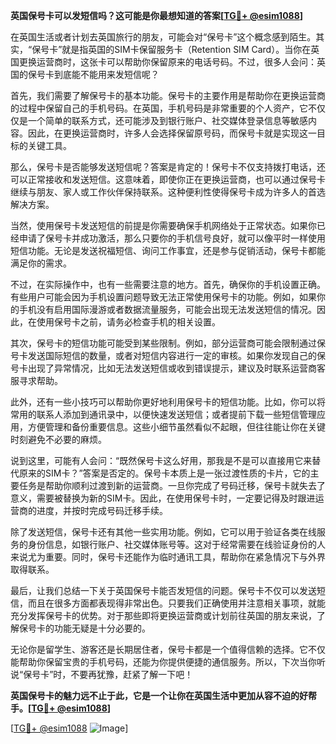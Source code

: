 **英国保号卡可以发短信吗？这可能是你最想知道的答案[[TG💪+ @esim1088](https://t.me/s/esim1088)]**

在英国生活或者计划去英国旅行的朋友，可能会对“保号卡”这个概念感到陌生。其实，“保号卡”就是指英国的SIM卡保留服务卡（Retention SIM Card）。当你在英国更换运营商时，这张卡可以帮助你保留原来的电话号码。不过，很多人会问：英国的保号卡到底能不能用来发短信呢？

首先，我们需要了解保号卡的基本功能。保号卡的主要作用是帮助你在更换运营商的过程中保留自己的手机号码。在英国，手机号码是非常重要的个人资产，它不仅仅是一个简单的联系方式，还可能涉及到银行账户、社交媒体登录信息等敏感内容。因此，在更换运营商时，许多人会选择保留原号码，而保号卡就是实现这一目标的关键工具。

那么，保号卡是否能够发送短信呢？答案是肯定的！保号卡不仅支持拨打电话，还可以正常接收和发送短信。这意味着，即使你正在更换运营商，也可以通过保号卡继续与朋友、家人或工作伙伴保持联系。这种便利性使得保号卡成为许多人的首选解决方案。

当然，使用保号卡发送短信的前提是你需要确保手机网络处于正常状态。如果你已经申请了保号卡并成功激活，那么只要你的手机信号良好，就可以像平时一样使用短信功能。无论是发送祝福短信、询问工作事宜，还是参与促销活动，保号卡都能满足你的需求。

不过，在实际操作中，也有一些需要注意的地方。首先，确保你的手机设置正确。有些用户可能会因为手机设置问题导致无法正常使用保号卡的功能。例如，如果你的手机没有启用国际漫游或者数据流量服务，可能会出现无法发送短信的情况。因此，在使用保号卡之前，请务必检查手机的相关设置。

其次，保号卡的短信功能可能受到某些限制。例如，部分运营商可能会限制通过保号卡发送国际短信的数量，或者对短信内容进行一定的审核。如果你发现自己的保号卡出现了异常情况，比如无法发送短信或收到错误提示，建议及时联系运营商客服寻求帮助。

此外，还有一些小技巧可以帮助你更好地利用保号卡的短信功能。比如，你可以将常用的联系人添加到通讯录中，以便快速发送短信；或者提前下载一些短信管理应用，方便管理和备份重要信息。这些小细节虽然看似不起眼，但往往能让你在关键时刻避免不必要的麻烦。

说到这里，可能有人会问：“既然保号卡这么好用，那我是不是可以直接用它来替代原来的SIM卡？”答案是否定的。保号卡本质上是一张过渡性质的卡片，它的主要任务是帮助你顺利过渡到新的运营商。一旦你完成了号码迁移，保号卡就失去了意义，需要被替换为新的SIM卡。因此，在使用保号卡时，一定要记得及时跟进运营商的进度，并按时完成号码迁移手续。

除了发送短信，保号卡还有其他一些实用功能。例如，它可以用于验证各类在线服务的身份信息，如银行账户、社交媒体账号等。这对于经常需要在线验证身份的人来说尤为重要。同时，保号卡还能作为临时通讯工具，帮助你在紧急情况下与外界取得联系。

最后，让我们总结一下关于英国保号卡能否发短信的问题。保号卡不仅可以发送短信，而且在很多方面都表现得非常出色。只要我们正确使用并注意相关事项，就能充分发挥保号卡的优势。对于那些即将更换运营商或计划前往英国的朋友来说，了解保号卡的功能无疑是十分必要的。

无论你是留学生、游客还是长期居住者，保号卡都是一个值得信赖的选择。它不仅能帮助你保留宝贵的手机号码，还能为你提供便捷的通信服务。所以，下次当你听说“保号卡”时，不要再犹豫，赶紧了解一下吧！

**英国保号卡的魅力远不止于此，它是一个让你在英国生活中更加从容不迫的好帮手。[[TG💪+ @esim1088](https://t.me/s/esim1088)]**

[[TG💪+ @esim1088](https://t.me/s/esim1088) ![Image](https://i.postimg.cc/4NQfJmqS/Snipaste-2025-05-13-00-14-12.png)]